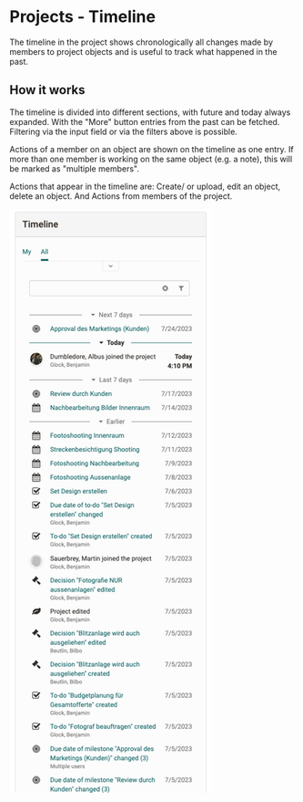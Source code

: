 # Projects - Timeline

The timeline in the project shows chronologically all changes made by members to project objects and is useful to track what happened in the past.

## How it works

The timeline is divided into different sections, with future and today always expanded. With the "More" button entries from the past can be fetched. Filtering via the input field or via the filters above is possible.

Actions of a member on an object are shown on the timeline as one entry. If more than one member is working on the same object (e.g. a note), this will be marked as "multiple members".

Actions that appear in the timeline are: Create/ or upload, edit an object, delete an object. And Actions from members of the project.

![Image of the timeline](assets/project-timeline.png)